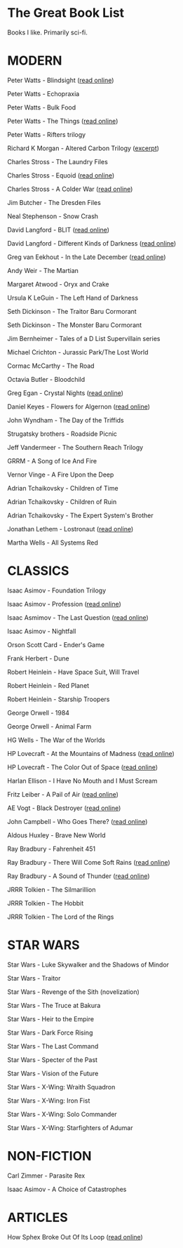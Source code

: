 # The Great Book List
Books I like. Primarily sci-fi. 

# MODERN

Peter Watts - Blindsight ([read online](https://rifters.com/real/Blindsight.htm))

Peter Watts - Echopraxia

Peter Watts - Bulk Food

Peter Watts - The Things ([read online](http://clarkesworldmagazine.com/watts_01_10/))

Peter Watts - Rifters trilogy

Richard K Morgan - Altered Carbon Trilogy ([excerpt](http://www.infinityplus.co.uk/stories/alteredcarbon.htm))

Charles Stross - The Laundry Files

Charles Stross - Equoid ([read online](https://www.tor.com/2013/09/24/equoid/))

Charles Stross - A Colder War ([read online](http://www.infinityplus.co.uk/stories/colderwar.htm))

Jim Butcher - The Dresden Files

Neal Stephenson - Snow Crash

David Langford - BLIT ([read online](http://www.infinityplus.co.uk/stories/blit.htm))

David Langford - Different Kinds of Darkness ([read online](http://www.lightspeedmagazine.com/fiction/different-kinds-of-darkness/))

Greg van Eekhout - In the Late December ([read online](http://strangehorizons.com/fiction/in-the-late-december/))

Andy Weir - The Martian

Margaret Atwood - Oryx and Crake

Ursula K LeGuin - The Left Hand of Darkness

Seth Dickinson - The Traitor Baru Cormorant 

Seth Dickinson - The Monster Baru Cormorant

Jim Bernheimer - Tales of a D List Supervillain series

Michael Crichton - Jurassic Park/The Lost World

Cormac McCarthy - The Road

Octavia Butler - Bloodchild

Greg Egan - Crystal Nights ([read online](http://ttapress.com/553/crystal-nights-by-greg-egan/))

Daniel Keyes - Flowers for Algernon ([read online](http://knigger.org/keyes/flowers_for_algernon/lang/en/))

John Wyndham - The Day of the Triffids

Strugatsky brothers - Roadside Picnic

Jeff Vandermeer - The Southern Reach Trilogy

GRRM - A Song of Ice And Fire

Vernor Vinge - A Fire Upon the Deep

Adrian Tchaikovsky - Children of Time

Adrian Tchaikovsky - Children of Ruin

Adrian Tchaikovsky - The Expert System's Brother

Jonathan Lethem - Lostronaut ([read online](https://www.newyorker.com/magazine/2008/11/17/lostronaut))

Martha Wells - All Systems Red

# CLASSICS

Isaac Asimov - Foundation Trilogy

Isaac Asimov - Profession ([read online](http://www.inf.ufpr.br/renato/profession.html))

Isaac Asmimov - The Last Question ([read online](http://www.multivax.com/last_question.html))

Isaac Asimov - Nightfall

Orson Scott Card - Ender's Game

Frank Herbert - Dune

Robert Heinlein - Have Space Suit, Will Travel

Robert Heinlein - Red Planet

Robert Heinlein - Starship Troopers

George Orwell - 1984

George Orwell - Animal Farm

HG Wells - The War of the Worlds

HP Lovecraft - At the Mountains of Madness ([read online](http://www.hplovecraft.com/writings/texts/fiction/mm.aspx))

HP Lovecraft - The Color Out of Space ([read online](http://www.hplovecraft.com/writings/texts/fiction/cs.aspx))

Harlan Ellison - I Have No Mouth and I Must Scream

Fritz Leiber - A Pail of Air ([read online](https://www.baen.com/Chapters/0743498747/0743498747___6.htm))

AE Vogt - Black Destroyer ([read online](https://www.baen.com/Chapters/0743498747/0743498747___5.htm))

John Campbell - Who Goes There? ([read online](https://github.com/roguephysicist/who_goes_there/blob/master/John-W-Campbell_Who-Goes-There_1938.markdown))

Aldous Huxley - Brave New World

Ray Bradbury - Fahrenheit 451

Ray Bradbury - There Will Come Soft Rains ([read online](https://archive.org/download/RayBradbury-SoftRains/There%20Will%20Come%20Soft%20Rains%20-%20Ray%20Bradbury.pdf))

Ray Bradbury - A Sound of Thunder ([read online](https://www.google.com/url?sa=t&source=web&rct=j&url=https://web1.nbed.nb.ca/sites/ASD-S/1820/J%2520Johnston/short%2520stories/A%2520Sound%2520of%2520Thunder%2520with%2520questions%2520--Ray%2520Bradbury.pdf&ved=2ahUKEwiL4MnJwMfiAhWBhOAKHddIBRQQFjALegQIARAB&usg=AOvVaw1gQ_JYfEOE6knbwXlnTQWq))

JRRR Tolkien - The Silmarillion

JRRR Tolkien - The Hobbit

JRRR Tolkien - The Lord of the Rings

# STAR WARS

Star Wars - Luke Skywalker and the Shadows of
Mindor

Star Wars - Traitor

Star Wars - Revenge of the Sith (novelization)

Star Wars - The Truce at Bakura

Star Wars - Heir to the Empire

Star Wars - Dark Force Rising

Star Wars - The Last Command

Star Wars - Specter of the Past

Star Wars - Vision of the Future


Star Wars - X-Wing: Wraith Squadron

Star Wars - X-Wing: Iron Fist

Star Wars - X-Wing: Solo Commander

Star Wars - X-Wing: Starfighters of Adumar


# NON-FICTION

Carl Zimmer - Parasite Rex

Isaac Asimov - A Choice of Catastrophes

# ARTICLES

How Sphex Broke Out Of Its Loop ([read online](https://www.rug.nl/research/portal/files/13139017/2012_Keijzer_Sphex_story.pdf))

